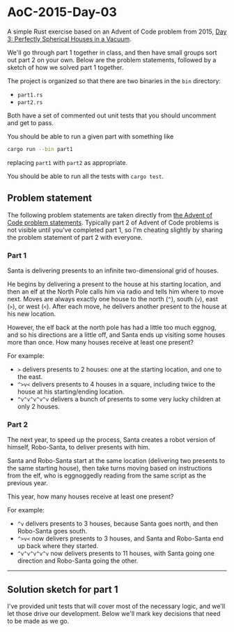 # AoC-2015-Day-03

A simple Rust exercise based on an Advent of Code problem from 2015, [Day 3: Perfectly Spherical Houses in a Vacuum](https://adventofcode.com/2015/day/3).

We'll go through part 1 together in class, and then have small groups sort out part 2 on your own. Below are the problem statements, followed by a sketch of how we solved part 1 together.

The project is organized so that there are two binaries in the `bin` directory:

- `part1.rs`
- `part2.rs`

Both have a set of commented out unit tests that you should uncomment and get to pass.

You should be able to run a given part with something like

```bash
cargo run --bin part1
```

replacing `part1` with `part2` as appropriate.

You should be able to run all the tests with `cargo test`.

## Problem statement

The following problem statements are taken directly from [the Advent of Code problem statements](https://adventofcode.com/2015/day/3).
Typically part 2 of Advent of Code problems is not visible until you've completed part 1,
so I'm cheating slightly by sharing the problem statement of part 2 with everyone.

### Part 1

Santa is delivering presents to an infinite two-dimensional grid of houses.

He begins by delivering a present to the house at his starting location, and then
an elf at the North Pole calls him via radio and tells him where to move next.
Moves are always exactly one house to the north (`^`), south (`v`), east (`>`), or west (`<`).
After each move, he delivers another present to the house at his new location.

However, the elf back at the north pole has had a little too much eggnog, and so
his directions are a little off, and Santa ends up visiting some houses more than
once. How many houses receive at least one present?

For example:

- `>` delivers presents to 2 houses: one at the starting location, and one to the east.
- `^>v<` delivers presents to 4 houses in a square, including twice to the house at
  his starting/ending location.
- `^v^v^v^v^v` delivers a bunch of presents to some very lucky children at only 2 houses.

### Part 2

The next year, to speed up the process, Santa creates a robot version of himself,
Robo-Santa, to deliver presents with him.

Santa and Robo-Santa start at the same location (delivering two presents to the
same starting house), then take turns moving based on instructions from the elf,
who is eggnoggedly reading from the same script as the previous year.

This year, how many houses receive at least one present?

For example:

- `^v` delivers presents to 3 houses, because Santa goes north, and then Robo-Santa goes south.
- `^>v<` now delivers presents to 3 houses, and Santa and Robo-Santa end up back where
  they started.
- `^v^v^v^v^v` now delivers presents to 11 houses, with Santa going one direction and
  Robo-Santa going the other.

---

## Solution sketch for part 1

I've provided unit tests that will cover most of the necessary logic, and we'll let those
drive our development. Below we'll mark key decisions that need to be made as we go.
